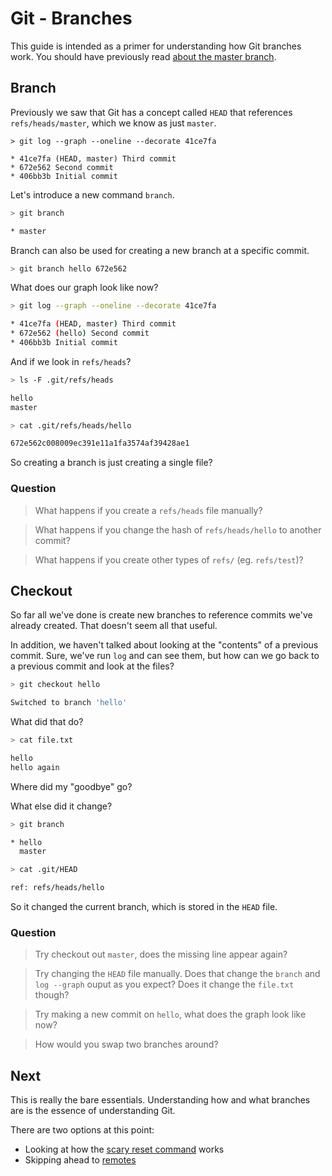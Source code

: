 Git - Branches
==============

This guide is intended as a primer for understanding
how Git branches work. You should have previously
read [about the master branch](head.md).


Branch
------

Previously we saw that Git has a concept called `HEAD`
that references `refs/heads/master`, which we know
as just `master`.

```
> git log --graph --oneline --decorate 41ce7fa

* 41ce7fa (HEAD, master) Third commit
* 672e562 Second commit
* 406bb3b Initial commit
```

Let's introduce a new command `branch`.

```sh
> git branch

* master
```

Branch can also be used for creating a new branch at a specific commit.

```sh
> git branch hello 672e562
```

What does our graph look like now?

```sh
> git log --graph --oneline --decorate 41ce7fa

* 41ce7fa (HEAD, master) Third commit
* 672e562 (hello) Second commit
* 406bb3b Initial commit
```

And if we look in `refs/heads`?

```sh
> ls -F .git/refs/heads

hello
master

> cat .git/refs/heads/hello

672e562c008009ec391e11a1fa3574af39428ae1
```

So creating a branch is just creating a single file?


### Question

> What happens if you create a `refs/heads` file manually?

> What happens if you change the hash of `refs/heads/hello` to another commit?

> What happens if you create other types of `refs/` (eg. `refs/test`)?


Checkout
--------

So far all we've done is create new branches to reference commits
we've already created. That doesn't seem all that useful.

In addition, we haven't talked about looking at the "contents" of a
previous commit. Sure, we've run `log` and can see them, but
how can we go back to a previous commit and look at the files?

```sh
> git checkout hello

Switched to branch 'hello'
```

What did that do?

```sh
> cat file.txt

hello
hello again
```

Where did my "goodbye" go?

What else did it change?

```sh
> git branch

* hello
  master

> cat .git/HEAD

ref: refs/heads/hello
```

So it changed the current branch, which is stored in the `HEAD` file.


### Question

> Try checkout out `master`, does the missing line appear again?

> Try changing the `HEAD` file manually.
> Does that change the `branch` and `log --graph` ouput as you expect?
> Does it change the `file.txt` though?

> Try making a new commit on `hello`, what does the graph look like now?

> How would you swap two branches around?



Next
----

This is really the bare essentials.
Understanding how and what branches are is the essence of understanding
Git.

There are two options at this point:

- Looking at how the [scary reset command](reset.md) works
- Skipping ahead to [remotes](remotes.md)
